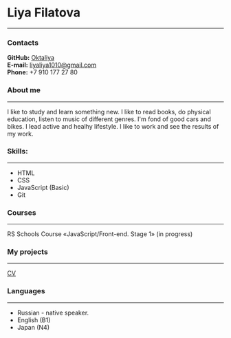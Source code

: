 # Liya Filatova
---
### Contacts

**GitHub:** [Oktaliya](https://github.com/Oktaliya)    
**E-mail:** liyaliya1010@gmail.com    
**Phone:** +7 910 177 27 80    


### About me

---
I like to study and learn something new. I like to read books, do physical education, listen to music of different genres. I'm fond of good cars and bikes. I lead active and healhy lifestyle. I like to work and see the results of my work.

### Skills:

---

* HTML
* CSS
* JavaScript (Basic)
* Git

### Courses

---

RS Schools Course «JavaScript/Front-end. Stage 1» (in progress)


### My projects

---

[CV](https://Oktaliya.github.io/rsschool-cv/)

### Languages

---
* Russian - native speaker.
* English (B1)
* Japan (N4)

